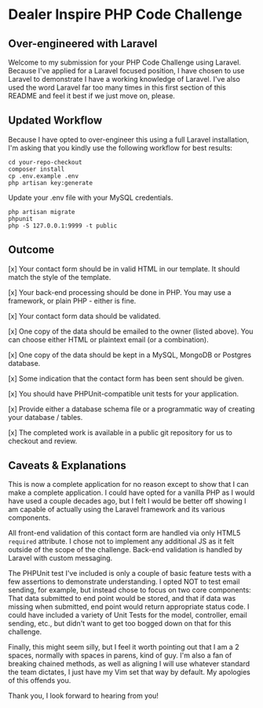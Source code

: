 # Dealer Inspire PHP Code Challenge

## Over-engineered with Laravel

Welcome to my submission for your PHP Code Challenge using Laravel. Because I've applied for a Laravel focused position, I have chosen to use Laravel to demonstrate I have a working knowledge of Laravel. I've also used the word Laravel far too many times in this first section of this README and feel it best if we just move on, please.

## Updated Workflow

Because I have opted to over-engineer this using a full Laravel installation, I'm asking that you kindly use the following workflow for best results:

```
cd your-repo-checkout
composer install
cp .env.example .env
php artisan key:generate
```

Update your .env file with your MySQL credentials.

```
php artisan migrate
phpunit
php -S 127.0.0.1:9999 -t public
```


## Outcome

[x] Your contact form should be in valid HTML in our template. It should match the style of the template.

[x] Your back-end processing should be done in PHP. You may use a framework, or plain PHP - either is fine.

[x] Your contact form data should be validated.

[x] One copy of the data should be emailed to the owner (listed above).  You can choose either HTML or plaintext email (or a combination).

[x] One copy of the data should be kept in a MySQL, MongoDB or Postgres database.

[x] Some indication that the contact form has been sent should be given.

[x] You should have PHPUnit-compatible unit tests for your application.

[x] Provide either a database schema file or a programmatic way of creating your database / tables.

[x] The completed work is available in a public git repository for us to checkout and review.


## Caveats & Explanations

This is now a complete application for no reason except to show that I can make a complete application. I could have opted for a vanilla PHP as I would have used a couple decades ago, but I felt I would be better off showing I am capable of actually using the Laravel framework and its various components.

All front-end validation of this contact form are handled via only HTML5 `required` attribute. I chose not to implement any additional JS as it felt outside of the scope of the challenge. Back-end validation is handled by Laravel with custom messaging.

The PHPUnit test I've included is only a couple of basic feature tests with a few assertions to demonstrate understanding. I opted NOT to test email sending, for example, but instead chose to focus on two core components: That data submitted to end point would be stored, and that if data was missing when submitted, end point would return appropriate status code. I could have included a variety of Unit Tests for the model, controller, email sending, etc., but didn't want to get too bogged down on that for this challenge.

Finally, this might seem silly, but I feel it worth pointing out that I am a 2 spaces, normally with spaces in parens, kind of guy. I'm also a fan of breaking chained methods, as well as aligning I will use whatever standard the team dictates, I just have my Vim set that way by default. My apologies of this offends you.

Thank you, I look forward to hearing from you!
